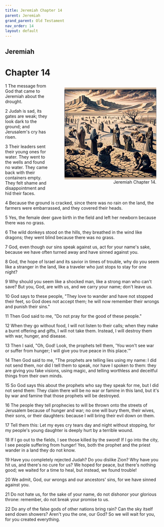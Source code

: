 ```yaml
---
title: Jeremiah Chapter 14
parent: Jeremiah
grand_parent: Old Testament
nav_order: 14
layout: default
---
```


## Jeremiah

# Chapter 14

<figure style="float: right; margin-right: 10px;">
    <img src="/assets/Image/Jeremiah/500/14.jpg" alt="Jeremiah Chapter 14" style="width: 300px; height: 300px; float: right;padding-left: 10px;"/>
    <figcaption style="clear: both;text-align: right;">Jeremiah Chapter 14.</figcaption>
</figure>
1 The message from God that came to Jeremiah about the drought.

2 Judah is sad, its gates are weak; they look dark to the ground; and Jerusalem's cry has risen.

3 Their leaders sent their young ones for water. They went to the wells and found no water. They came back with their containers empty. They felt shame and disappointment and hid their faces.

4 Because the ground is cracked, since there was no rain on the land, the farmers were embarrassed, and they covered their heads.

5 Yes, the female deer gave birth in the field and left her newborn because there was no grass.

6 The wild donkeys stood on the hills, they breathed in the wind like dragons; they went blind because there was no grass.

7 God, even though our sins speak against us, act for your name's sake, because we have often turned away and have sinned against you.

8 God, the hope of Israel and its savior in times of trouble, why do you seem like a stranger in the land, like a traveler who just stops to stay for one night?

9 Why should you seem like a shocked man, like a strong man who can't save? But you, God, are with us, and we carry your name; don't leave us.

10 God says to these people, "They love to wander and have not stopped their feet, so God does not accept them; he will now remember their wrongs and punish their sins."

11 Then God said to me, "Do not pray for the good of these people."

12 When they go without food, I will not listen to their calls; when they make a burnt offering and gifts, I will not take them. Instead, I will destroy them with war, hunger, and disease.

13 Then I said, "Oh, God! Look, the prophets tell them, 'You won't see war or suffer from hunger; I will give you true peace in this place.'"

14 Then God said to me, "The prophets are telling lies using my name: I did not send them, nor did I tell them to speak, nor have I spoken to them: they are giving you fake visions, using magic, and telling worthless and deceitful things from their own minds.

15 So God says this about the prophets who say they speak for me, but I did not send them: They claim there will be no war or famine in this land, but it's by war and famine that those prophets will be destroyed.

16 The people they tell prophecies to will be thrown onto the streets of Jerusalem because of hunger and war; no one will bury them, their wives, their sons, or their daughters: because I will bring their evil down on them.

17 Tell them this: Let my eyes cry tears day and night without stopping, for my people's young daughter is deeply hurt by a terrible wound.

18 If I go out to the fields, I see those killed by the sword! If I go into the city, I see people suffering from hunger! Yes, both the prophet and the priest wander in a land they do not know.

19 Have you completely rejected Judah? Do you dislike Zion? Why have you hit us, and there's no cure for us? We hoped for peace, but there's nothing good; we waited for a time to heal, but instead, we found trouble!

20 We admit, God, our wrongs and our ancestors' sins, for we have sinned against you.

21 Do not hate us, for the sake of your name, do not dishonor your glorious throne: remember, do not break your promise to us.

22 Do any of the false gods of other nations bring rain? Can the sky itself send down showers? Aren't you the one, our God? So we will wait for you, for you created everything.


